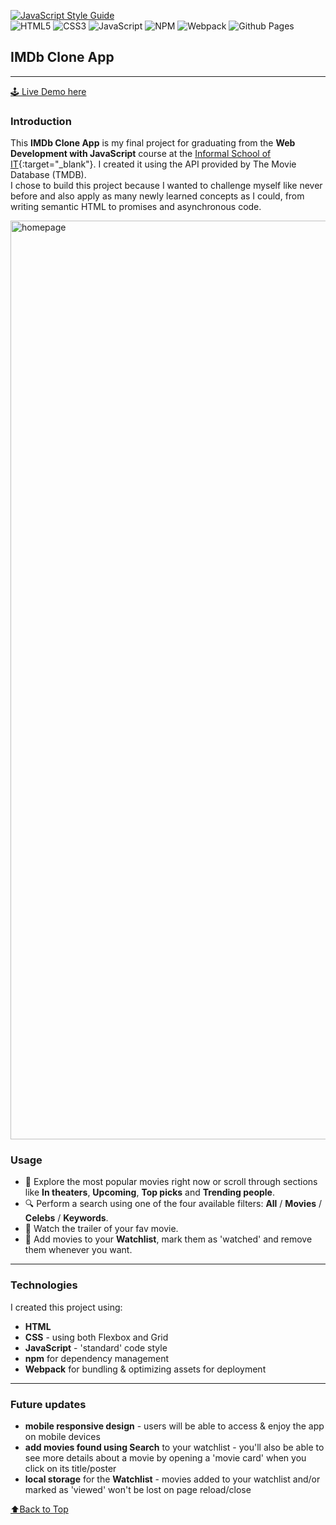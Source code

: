 [![JavaScript Style Guide](https://img.shields.io/badge/code_style-standard-brightgreen.svg)](https://standardjs.com)
<br>
![HTML5](https://img.shields.io/badge/html5-%23E34F26.svg?style=for-the-badge&logo=html5&logoColor=white) ![CSS3](https://img.shields.io/badge/css3-%231572B6.svg?style=for-the-badge&logo=css3&logoColor=white) ![JavaScript](https://img.shields.io/badge/javascript-%23323330.svg?style=for-the-badge&logo=javascript&logoColor=%23F7DF1E) ![NPM](https://img.shields.io/badge/NPM-%23CB3837.svg?style=for-the-badge&logo=npm&logoColor=white) ![Webpack](https://img.shields.io/badge/webpack-%238DD6F9.svg?style=for-the-badge&logo=webpack&logoColor=black) ![Github Pages](https://img.shields.io/badge/github%20pages-121013?style=for-the-badge&logo=github&logoColor=white)

<div id="top"></div>
  
## IMDb Clone App
---
<a href="https://cbd23.github.io/watchlist-app" target="_blank">🕹 Live Demo here</a>


### Introduction
This **IMDb Clone App** is my final project for graduating from the **Web Development with JavaScript** course at the [Informal School of IT](https://scoalainformala.ro/){:target="_blank"}.
I created it using the API provided by The Movie Database (TMDB).
<br>
I chose to build this project because I wanted to challenge myself like never before and also apply as many newly learned concepts as I could, from writing semantic HTML to promises and asynchronous code.

<img width="1470" alt="homepage" src="https://github.com/cbd23/watchlist-app/assets/112496548/c448640c-887b-4da1-8e59-aa26a9f17813">

### Usage
- 📡 Explore the most popular movies right now or scroll through sections like **In theaters**, **Upcoming**, **Top picks** and **Trending people**.
- 🔍 Perform a search using one of the four available filters: **All** / **Movies** / **Celebs** / **Keywords**.
- 🍿 Watch the trailer of your fav movie.
- 💾 Add movies to your **Watchlist**, mark them as 'watched' and remove them whenever you want.

---

### Technologies
I created this project using:
- **HTML**
- **CSS** - using both Flexbox and Grid
- **JavaScript** - 'standard' code style
- **npm** for dependency management 
- **Webpack** for bundling & optimizing assets for deployment

---

### Future updates
- **mobile responsive design** - users will be able to access & enjoy the app on mobile devices
- **add movies found using Search** to your watchlist - you'll also be able to see more details about a movie by opening a 'movie card' when you click on its title/poster
- **local storage** for the **Watchlist** - movies added to your watchlist and/or marked as 'viewed' won't be lost on page reload/close

<a href="#top">⬆️Back to Top</a>
